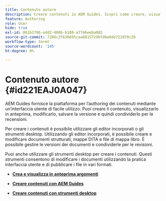 ```yaml
---
title: Contenuto autore
description: Creare contenuti in AEM Guides. Scopri come creare, visualizzare in anteprima, modificare, salvare la versione del documento e condividerla per le revisioni.
feature: Authoring
role: User
hide: true
exl-id: 861b1706-e4d2-488b-b188-a7746eeba082
source-git-commit: 7286c3fb36695caa08157296fd6e0de722078c2b
workflow-type: tm+mt
source-wordcount: '145'
ht-degree: 0%

---
```


# Contenuto autore {#id221EAJ0A047}

AEM Guides fornisce la piattaforma per l’authoring dei contenuti mediante un’interfaccia utente di facile utilizzo. Puoi creare il contenuto, visualizzarlo in anteprima, modificarlo, salvare la versione e quindi condividerlo per le recensioni.

Per creare i contenuti è possibile utilizzare gli editor incorporati o gli strumenti desktop. Utilizzando gli editor incorporati, è possibile creare e modificare documenti strutturati, mappe DITA e file di mappa libro. È possibile gestire le versioni dei documenti e condividerle per le revisioni.

Puoi anche utilizzare gli strumenti desktop per creare i contenuti. Questi strumenti consentono di modificare i documenti utilizzando la pratica interfaccia utente e di pubblicare i file in vari formati.

- **[Crea e visualizza in anteprima argomenti](create-preview-topics.md)**

- **[Creare contenuti con AEM Guides](authoring-content-xml-doc.md)**

- **[Creare contenuti con strumenti desktop](author-desktop-tools.md)**
